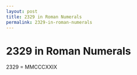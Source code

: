 ```yaml
---
layout: post
title: 2329 in Roman Numerals
permalink: 2329-in-roman-numerals
---
```


# 2329 in Roman Numerals

2329 = MMCCCXXIX

